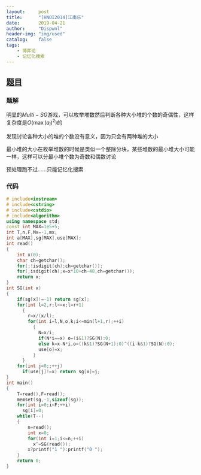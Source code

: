 ```yaml
---
layout:		post
title:		"[HNOI2014]江南乐"
date:		2019-04-21
author:		"Dispwnl"
header-img:	"img/used"
catalog:	false
tags:
    - 博弈论
    - 记忆化搜索
---
```


## [题目](<https://www.luogu.org/problemnew/show/P3235>)

### 题解

明显的$Multi-SG$游戏，可以枚举堆数然后判断各种大小堆的个数的奇偶性，这样复杂度是$O({\max(a_i)}^2)$的

发现讨论各种大小的堆的个数没有意义，因为只会有两种堆的大小

最小堆的大小在枚举堆数的时候是类似一个整除分块，某些堆数的最小堆大小可能一样，这样可以分最小堆个数为奇数和偶数讨论

预处理跑不过……只能记忆化搜索

### 代码

```c++
# include<iostream>
# include<cstring>
# include<cstdio>
# include<algorithm>
using namespace std;
const int MAX=1e5+5;
int T,n,F,Mx=-1,mx;
int a[MAX],sg[MAX],use[MAX];
int read()
{
	int x(0);
	char ch=getchar();
	for(;!isdigit(ch);ch=getchar());
	for(;isdigit(ch);x=x*10+ch-48,ch=getchar());
	return x;
}
int SG(int x)
{
	if(sg[x]!=-1) return sg[x];
	for(int l=2,r;l<=x;l=r+1)
	  {
	  	r=x/(x/l);
	  	for(int i=l,N,o,k;i<=min(l+1,r);++i)
	  	  {
	  	  	N=x/i;
	  	  	if(N*i==x) o=(i&1)?SG(N):0;
	  		else k=x-N*i,o=((k&1)?SG(N+1):0)^((i-k&1)?SG(N):0);
	  		use[o]=x;
		  }
	  }
	for(int j=0;;++j)
	  if(use[j]!=x) return sg[x]=j;
}
int main()
{
	T=read(),F=read();
	memset(sg,-1,sizeof(sg));
	for(int i=0;i<F;++i)
	  sg[i]=0;
	while(T--)
	{
		n=read();
		int x=0;
		for(int i=1;i<=n;++i)
		  x^=SG(read());
		x?printf("1 "):printf("0 ");
	}
	return 0;
}
```